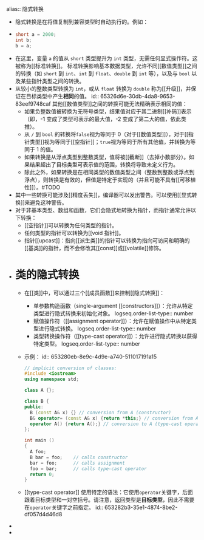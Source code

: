 alias:: 隐式转换

- 隐式转换是在将值复制到兼容类型时自动执行的。例如：
- ``` cpp
  short a = 2000;
  int b;
  b = a;
  ```
- 在这里，变量 `a` 的值从 `short` 类型提升为 `int` 类型，无需任何显式操作符。这被称为[[标准转换]]。
  标准转换影响基本数据类型，允许不同[[数值类型]]之间的转换（如 `short` 到 `int`、`int` 到 `float`、`double` 到 `int` 等），以及与 `bool` 以及某些指针类型之间的转换。
- 从较小的整数类型转换为 `int`，或从 `float` 转换为 `double` 称为[[升级]]，并保证在目标类型中产生**相同**的值。
  id:: 65326d6e-30db-4da8-9653-83eef9748caf
  其他[[数值类型]]之间的转换可能无法精确表示相同的值：
	- 如果负整数值被转换为无符号类型，结果值对应于其二进制[[补码]]表示（即，-1 变成了类型可表示的最大值，-2 变成了第二大的值，依此类推）。
	- 从 `/` 到 `bool` 的转换将`false`视为等同于 0（对于[[数值类型]]），对于[[指针类型]]视为等同于[[空指针]]；`true`视为等同于所有其他值，并转换为等同于 1 的值。
	- 如果转换是从浮点类型到整数类型，值将被[[截断]]（去掉小数部分）。如果结果超出了目标类型可表示值的范围，转换将导致未定义行为。
	- 除此之外，如果转换是在相同类型的数值类型之间（整数到整数或浮点到浮点），则转换是有效的，但值是特定于实现的（并且可能不具有[[可移植性]]）。#TODO
- 其中一些转换可能涉及[[精度丢失]]，编译器可以发出警告。可以使用[[显式转换]]来避免这种警告。
- 对于非基本类型、数组和函数，它们会隐式地转换为指针，而指针通常允许以下转换：
	- [[空指针]]可以转换为任何类型的指针。
	- 任何类型的指针可以转换为[[void 指针]]。
	- 指针[[upcast]]：指向[[派生类]]的指针可以转换为指向可访问和明确的[[基类]]的指针，而不会修改其[[const]]或[[volatile]]修饰。
- # 类的隐式转换
	- 在[[类]]中，可以通过三个[[成员函数]]来控制[[隐式转换]]：
		- 单参数构造函数（single-argument [[constructors]]）：允许从特定类型进行隐式转换来初始化对象。
		  logseq.order-list-type:: number
		- 赋值操作符（[[assignment operator]]）：允许在赋值操作中从特定类型进行隐式转换。
		  logseq.order-list-type:: number
		- 类型转换操作符（[[type-cast operator]]）：允许进行隐式转换以获得特定类型。
		  logseq.order-list-type:: number
	- 示例：
	  id:: 653280eb-8e9c-4d9e-a740-511017191a15
	  
	  ``` cpp
	  // implicit conversion of classes:
	  #include <iostream>
	  using namespace std;
	  
	  class A {};
	  
	  class B {
	  public:
	    B (const A& x) {} // conversion from A (constructor)
	    B& operator= (const A& x) {return *this;} // conversion from A (assignment)
	    operator A() {return A();} // conversion to A (type-cast operator)
	  };
	  
	  int main ()
	  {
	    A foo;
	    B bar = foo;    // calls constructor
	    bar = foo;      // calls assignment
	    foo = bar;      // calls type-cast operator
	    return 0;
	  }
	  
	  ```
	- [[type-cast operator]] 使用特定的语法：它使用`operator`关键字，后面跟着目标类型和一对空括号。请注意，返回类型是**目标类型**，因此不需要在`operator`关键字之前指定。
	  id:: 653282b3-35e1-4874-8be2-df057d4d46d8
-
-